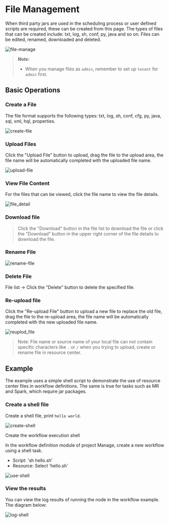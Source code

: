 # File Management

When third party jars are used in the scheduling process or user defined scripts are required, these can be created from this page. The types of files that can be created include: txt, log, sh, conf, py, java and so on. Files can be edited, renamed, downloaded and deleted.

![file-manage](../../../../img/new_ui/dev/resource/file-manage.png)

> **_Note:_**
>
> * When you manage files as `admin`, remember to set up `tenant` for `admin` first. 

## Basic Operations

### Create a File

The file format supports the following types: txt, log, sh, conf, cfg, py, java, sql, xml, hql, properties.

![create-file](../../../../img/new_ui/dev/resource/create-file.png)

### Upload Files

Click the "Upload File" button to upload, drag the file to the upload area, the file name will be automatically completed with the uploaded file name.

![upload-file](../../../../img/new_ui/dev/resource/upload-file.png)

### View File Content

 For the files that can be viewed, click the file name to view the file details.

![file_detail](../../../../img/tasks/demo/file_detail.png)

### Download file

> Click the "Download" button in the file list to download the file or click the "Download" button in the upper right corner of the file details to download the file.

### Rename File

![rename-file](../../../../img/new_ui/dev/resource/rename-file.png)

### Delete File

File list -> Click the "Delete" button to delete the specified file.

### Re-upload file

Click the "Re-upload File" button to upload a new file to replace the old file, drag the file to the re-upload area, the file name will be automatically completed with the new uploaded file name.

![reuplod_file](../../../../img/reupload_file_en.png)

> Note: File name or source name of your local file can not contain specific characters like `.` or `/` when you trying to
> upload, create or rename file in resource center.

## Example

The example uses a simple shell script to demonstrate the use of resource center files in workflow definitions. The same is true for tasks such as MR and Spark, which require jar packages.

### Create a shell file

Create a shell file, print `hello world`.

![create-shell](../../../../img/new_ui/dev/resource/demo/file-demo01.png)

Create the workflow execution shell

In the workflow definition module of project Manage, create a new workflow using a shell task.

- Script: 'sh hello.sh'
- Resource: Select 'hello.sh'

![use-shell](../../../../img/new_ui/dev/resource/demo/file-demo02.png)

### View the results

You can view the log results of running the node in the workflow example. The diagram below:

![log-shell](../../../../img/new_ui/dev/resource/demo/file-demo03.png)
